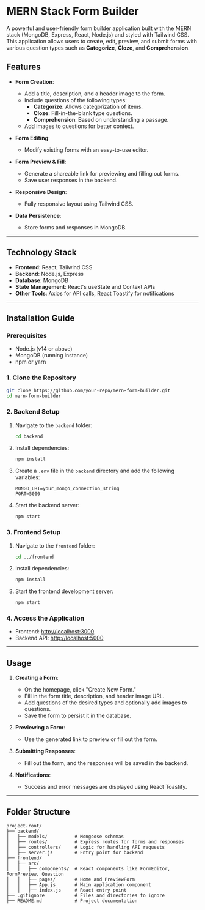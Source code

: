 
# **MERN Stack Form Builder**

A powerful and user-friendly form builder application built with the MERN stack (MongoDB, Express, React, Node.js) and styled with Tailwind CSS. This application allows users to create, edit, preview, and submit forms with various question types such as **Categorize**, **Cloze**, and **Comprehension**.


## **Features**
- **Form Creation**: 
  - Add a title, description, and a header image to the form.
  - Include questions of the following types:
    - **Categorize**: Allows categorization of items.
    - **Cloze**: Fill-in-the-blank type questions.
    - **Comprehension**: Based on understanding a passage.
  - Add images to questions for better context.

- **Form Editing**: 
  - Modify existing forms with an easy-to-use editor.

- **Form Preview & Fill**: 
  - Generate a shareable link for previewing and filling out forms.
  - Save user responses in the backend.

- **Responsive Design**: 
  - Fully responsive layout using Tailwind CSS.

- **Data Persistence**: 
  - Store forms and responses in MongoDB.

---

## **Technology Stack**
- **Frontend**: React, Tailwind CSS
- **Backend**: Node.js, Express
- **Database**: MongoDB
- **State Management**: React's useState and Context APIs
- **Other Tools**: Axios for API calls, React Toastify for notifications

---

## **Installation Guide**

### **Prerequisites**
- Node.js (v14 or above)
- MongoDB (running instance)
- npm or yarn

### **1. Clone the Repository**
```bash
git clone https://github.com/your-repo/mern-form-builder.git
cd mern-form-builder
```

### **2. Backend Setup**
1. Navigate to the `backend` folder:
   ```bash
   cd backend
   ```
2. Install dependencies:
   ```bash
   npm install
   ```
3. Create a `.env` file in the `backend` directory and add the following variables:
   ```env
   MONGO_URI=your_mongo_connection_string
   PORT=5000
   ```
4. Start the backend server:
   ```bash
   npm start
   ```

### **3. Frontend Setup**
1. Navigate to the `frontend` folder:
   ```bash
   cd ../frontend
   ```
2. Install dependencies:
   ```bash
   npm install
   ```
3. Start the frontend development server:
   ```bash
   npm start
   ```

### **4. Access the Application**
- Frontend: [http://localhost:3000](http://localhost:3000)
- Backend API: [http://localhost:5000](http://localhost:5000)

---

## **Usage**
1. **Creating a Form**:
   - On the homepage, click "Create New Form."
   - Fill in the form title, description, and header image URL.
   - Add questions of the desired types and optionally add images to questions.
   - Save the form to persist it in the database.

2. **Previewing a Form**:
   - Use the generated link to preview or fill out the form.

3. **Submitting Responses**:
   - Fill out the form, and the responses will be saved in the backend.

4. **Notifications**:
   - Success and error messages are displayed using React Toastify.

---

## **Folder Structure**
```plaintext
project-root/
├── backend/
│   ├── models/          # Mongoose schemas
│   ├── routes/          # Express routes for forms and responses
│   ├── controllers/     # Logic for handling API requests
│   ├── server.js        # Entry point for backend
├── frontend/
│   ├── src/
│   │   ├── components/  # React components like FormEditor, FormPreview, Question
│   │   ├── pages/       # Home and PreviewForm
│   │   ├── App.js       # Main application component
│   │   ├── index.js     # React entry point
├── .gitignore           # Files and directories to ignore
├── README.md            # Project documentation
```



